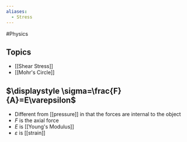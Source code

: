 ```yaml
---
aliases:
  - Stress
---
```

#Physics 
## Topics
* [[Shear Stress]]
* [[Mohr's Circle]]
## $\displaystyle \sigma=\frac{F}{A}=E\varepsilon$
* Different from [[pressure]] in that the forces are internal to the object
* $\displaystyle F$ is the axial force
* $\displaystyle E$ is [[Young's Modulus]]
* $\displaystyle \varepsilon$ is [[strain]]